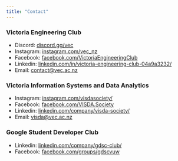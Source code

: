 ```yaml
---
title: "Contact"
---
```


### Victoria Engineering Club

- Discord: [discord.gg/vec](discord.gg/vec)
- Instagram: [instagram.com/vec_nz](instagram.com/vec_nz)
- Facebook: [facebook.com/VictoriaEngineeringClub](https://www.facebook.com/VictoriaEngineeringClub)
- Linkedin: [linkedin.com/in/victoria-engineering-club-04a9a3232/](https://www.linkedin.com/in/victoria-engineering-club-04a9a3232/)
- Email: contact@vec.ac.nz

### Victoria Information Systems and Data Analytics

- Instagram: [instagram.com/visdasociety/](https://www.instagram.com/visdasociety/)
- Facebook: [facebook.com/VISDA.Society](https://www.facebook.com/VISDA.Society)
- Linkedin: [linkedin.com/company/visda-society/](https://www.linkedin.com/company/visda-society/)
- Email: visda@vec.ac.nz

### Google Student Developer Club

- Linkedin: [linkedin.com/company/gdsc-club/](https://www.linkedin.com/company/gdsc-club/)
- Facebook: [facebook.com/groups/gdscvuw](https://www.facebook.com/groups/gdscvuw)
